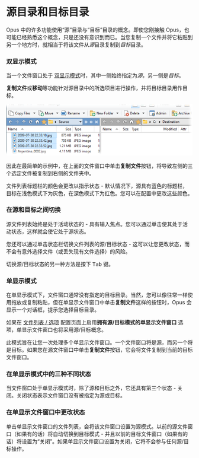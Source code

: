 # 源目录和目标目录

Opus 中的许多功能使用“源”目录与“目标”目录的概念。即使您刚接触 Opus，也可能已经熟悉这个概念，只是还没有意识到而已。当您复制一个文件并将它粘贴到另一个地方时，就相当于将该文件从*源*目录复制到*目标*目录。

### 双显示模式

当一个文件窗口处于 [双显示模式](the_lister/dual_display/README.zh.md)时，其中一侧始终指定为*源*，另一侧是*目标*。

**复制文件**或**移动**等功能针对源目录中的所选项目进行操作，并将目标目录用作目标。

![](/Manual/images/media/13/sourcexdest_1.png)

因此在最简单的示例中，在上面的文件窗口中单击**复制文件**按钮，将导致左侧的三个选定文件被复制到右侧的文件夹中。

文件列表标题栏的颜色会更改以指示状态 - 默认情况下，源具有蓝色的标题栏，目标在浅色模式下为灰色，在深色模式下为红色。您可以在配置中更改这些颜色。

### 在源和目标之间切换

源文件列表始终是处于活动状态的 - 具有输入焦点。您可以通过单击使其处于活动状态，这样就会使它处于源状态。

您还可以通过单击状态栏切换文件列表的源/目标状态 - 这可以让您更改状态，而不会有意外选择文件（或丢失现有文件选择）的风险。

切换源/目标状态的另一种方法是按下 <kbd>Tab</kbd> 键。

### 单显示模式

在单显示模式下，文件窗口通常没有指定的目标目录。当然，您可以像往常一样使用拖放或复制粘贴，但在单显示文件窗口中单击**复制文件**这样的按钮时，Opus 会显示一个对话框，提示您选择目标目录。

如果在 [文件列表 / 选项](/Manual/preferences/preferences_categories/file_displays/options/README.zh.md) 配置页面上启用**拥有源/目标模式的单显示文件窗口** 选项，单显示文件窗口也将采用源/目标概念。

此模式旨在让您一次处理多个单显示文件窗口。一个文件窗口将是源，而另一个将是目标。如果您在源文件窗口中单击**复制文件**按钮，它会将文件复制到当前的目标文件窗口。

### 在单显示模式中的三种不同状态

当文件窗口处于单显示模式时，除了源和目标之外，它还具有第三个状态 - 关闭。关闭状态表示文件窗口没有被指定为源或目标。

### 在单显示文件窗口中更改状态

单击单显示文件窗口的文件列表，会将该文件窗口设置为源模式。以前的源文件窗口（如果有的话）将自动切换到目标模式 - 并且以前的目标文件窗口（如果有的话）将设置为“关闭”。如果单显示文件窗口设置为关闭，它将不会参与任何源/目标操作。